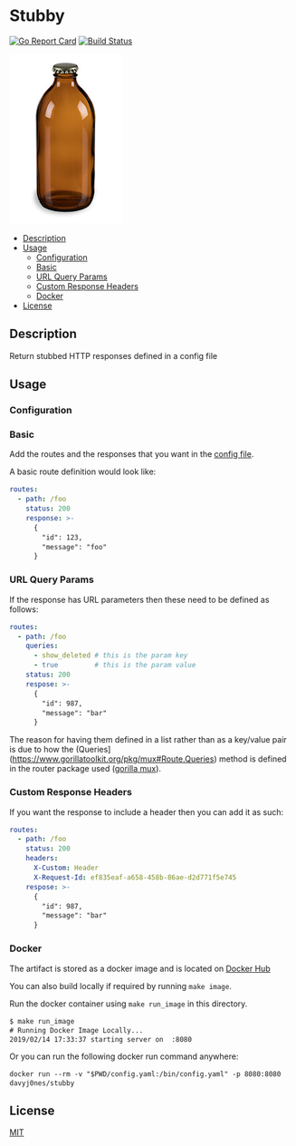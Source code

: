 # Stubby
[![Go Report Card](https://goreportcard.com/badge/github.com/davyj0nes/stubby)](https://goreportcard.com/report/github.com/davyj0nes/stubby)
[![Build Status](https://travis-ci.org/DavyJ0nes/stubby.svg?branch=master)](https://travis-ci.org/DavyJ0nes/stubby)

![Logo](./docs/logo.jpg)

<!-- vim-markdown-toc Redcarpet -->

- [Description](#description)
- [Usage](#usage)
  - [Configuration](#configuration)
  - [Basic](#basic)
  - [URL Query Params](#url-query-params)
  - [Custom Response Headers](#custom-response-headers)
  - [Docker](#docker)
- [License](#license)

<!-- vim-markdown-toc -->

## Description

Return stubbed HTTP responses defined in a config file

## Usage

### Configuration

### Basic

Add the routes and the responses that you want in the [config file](./comfig.yaml).

A basic route definition would look like:

```yaml
routes:
  - path: /foo
    status: 200
    response: >-
      {
        "id": 123,
        "message": "foo"
      }
```

### URL Query Params

If the response has URL parameters then these need to be defined as follows:

```yaml
routes:
  - path: /foo
    queries:
      - show_deleted # this is the param key
      - true         # this is the param value
    status: 200
    respose: >-
      {
        "id": 987,
        "message": "bar"
      }
```

The reason for having them defined in a list rather than as a key/value pair
is due to how the (Queries](https://www.gorillatoolkit.org/pkg/mux#Route.Queries)
method is defined in the router package used ([gorilla mux](https://www.gorillatoolkit.org)).

### Custom Response Headers

If you want the response to include a header then you can add it as such:

```yaml
routes:
  - path: /foo
    status: 200
    headers:
      X-Custom: Header
      X-Request-Id: ef835eaf-a658-458b-86ae-d2d771f5e745
    respose: >-
      {
        "id": 987,
        "message": "bar"
      }
```

### Docker

The artifact is stored as a docker image and is located on [Docker Hub](https://hub.docker.com/r/davyj0nes/stubby)

You can also build locally if required by running `make image`.

Run the docker container using `make run_image` in this directory.

```
$ make run_image
# Running Docker Image Locally...
2019/02/14 17:33:37 starting server on  :8080
```

Or you can run the following docker run command anywhere:

```
docker run --rm -v "$PWD/config.yaml:/bin/config.yaml" -p 8080:8080 davyj0nes/stubby
```

## License

[MIT](./LICENSE)
